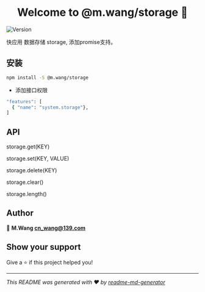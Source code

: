 <h1 align="center">Welcome to @m.wang/storage 👋</h1>
<p>
  <img alt="Version" src="https://img.shields.io/npm/v/@m.wang/storage.svg">

  快应用 数据存储 storage, 添加promise支持。
</p>

## 安装

```sh
npm install -S @m.wang/storage
```


- 添加接口权限
```sh
"features": [
  { "name": "system.storage"},
]
```

## API

storage.get(KEY)

storage.set(KEY, VALUE)

storage.delete(KEY)

storage.clear()

storage.length()

## Author

👤 **M.Wang <cn_wang@139.com>**


## Show your support

Give a ⭐️ if this project helped you!

***
_This README was generated with ❤️ by [readme-md-generator](https://github.com/kefranabg/readme-md-generator)_
